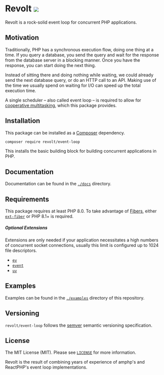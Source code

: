 # Revolt <a href="blob/main/LICENSE"><img src="https://img.shields.io/badge/license-MIT-blue.svg?style=flat-square" valign="middle"></a>

Revolt is a rock-solid event loop for concurrent PHP applications.

## Motivation

Traditionally, PHP has a synchronous execution flow, doing one thing at a time.
If you query a database, you send the query and wait for the response from the database server in a blocking manner.
Once you have the response, you can start doing the next thing.

Instead of sitting there and doing nothing while waiting, we could already send the next database query, or do an HTTP call to an API.
Making use of the time we usually spend on waiting for I/O can speed up the total execution time.

A single scheduler – also called event loop – is required to allow for [cooperative multitasking](https://en.wikipedia.org/wiki/Cooperative_multitasking), which this package provides.

## Installation

This package can be installed as a [Composer](https://getcomposer.org/) dependency.

```bash
composer require revolt/event-loop
```

This installs the basic building block for building concurrent applications in PHP.

## Documentation

Documentation can be found in the [`./docs`](./docs) directory.

## Requirements

This package requires at least PHP 8.0. To take advantage of [Fibers](https://wiki.php.net/rfc/fibers), either [`ext-fiber`](https://github.com/amphp/ext-fiber) or PHP 8.1+ is required.

##### Optional Extensions

Extensions are only needed if your application necessitates a high numbers of concurrent socket connections, usually this limit is configured up to 1024 file descriptors.

- [`ev`](https://pecl.php.net/package/ev)
- [`event`](https://pecl.php.net/package/event)
- [`uv`](https://github.com/amphp/ext-uv)

## Examples

Examples can be found in the [`./examples`](./examples) directory of this repository.

## Versioning

`revolt/event-loop` follows the [semver](https://semver.org/) semantic versioning specification.

## License

The MIT License (MIT). Please see [`LICENSE`](./LICENSE) for more information.

Revolt is the result of combining years of experience of amphp's and ReactPHP's
event loop implementations.

